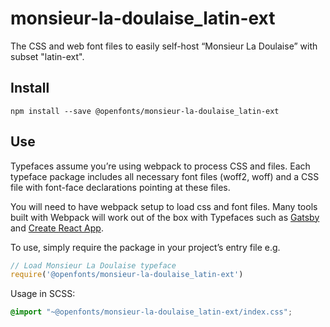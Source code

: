 
# monsieur-la-doulaise_latin-ext

The CSS and web font files to easily self-host “Monsieur La Doulaise” with subset "latin-ext".

## Install

`npm install --save @openfonts/monsieur-la-doulaise_latin-ext`

## Use

Typefaces assume you’re using webpack to process CSS and files. Each typeface
package includes all necessary font files (woff2, woff) and a CSS file with
font-face declarations pointing at these files.

You will need to have webpack setup to load css and font files. Many tools built
with Webpack will work out of the box with Typefaces such as [Gatsby](https://github.com/gatsbyjs/gatsby)
and [Create React App](https://github.com/facebookincubator/create-react-app).

To use, simply require the package in your project’s entry file e.g.

```javascript
// Load Monsieur La Doulaise typeface
require('@openfonts/monsieur-la-doulaise_latin-ext')
```

Usage in SCSS:
```scss
@import "~@openfonts/monsieur-la-doulaise_latin-ext/index.css";
```
